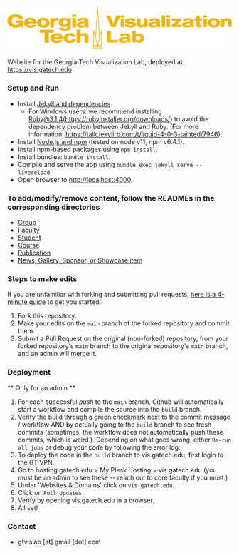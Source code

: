 <img src="assets/images/logo_gold.png" alt="Georgia Tech Visualization Lab"/>

Website for the Georgia Tech Visualization Lab, deployed at <https://vis.gatech.edu>

### Setup and Run

- Install [Jekyll and dependencies](https://jekyllrb.com/docs/).
   - For Windows users: we recommend installing Ruby@3.1.4(https://rubyinstaller.org/downloads/) to avoid the dependency problem between Jekyll and Ruby. (For more information: https://talk.jekyllrb.com/t/liquid-4-0-3-tainted/7946). 
- Install [Node.js and npm](https://docs.npmjs.com/downloading-and-installing-node-js-and-npm) (tested on node v11, npm v6.4.1).
- Install npm-based packages using `npm install`.
- Install bundles: `bundle install`.
- Compile and serve the app using `bundle exec jekyll serve --livereload`.
- Open browser to <http://localhost:4000>.

### To add/modify/remove content, follow the READMEs in the corresponding directories

- [Group](_groups)
- [Faculty](_faculty)
- [Student](_students)
- [Course](_courses)
- [Publication](_publications)
- [News, Gallery, Sponsor, or Showcase item](_data)

### Steps to make edits

If you are unfamiliar with forking and submitting pull requests,
[here is a 4-minute guide](https://guides.github.com/activities/forking/) to get you started.

1. Fork this repository.
2. Make your edits on the `main` branch of the forked repository and commit them.
3. Submit a Pull Request on the original (non-forked) repository, from your forked repository's `main` branch to the
   original repository's `main` branch, and an admin will merge it.


### Deployment
** Only for an admin **

1. For each successful _push_ to the `main` branch, Github will automatically start a workflow and compile the source into the `build` branch.
2. Verify the build through a green checkmark next to the commit message / workflow AND by actually going to the `build` branch to see fresh commits (sometimes, the workflow does not automatically push these commits, which is weird.). Depending on what goes wrong, either `Re-run all jobs` or debug your code by following the error log.
3. To deploy the code in the `build` branch to vis.gatech.edu, first login to the GT VPN.
4. Go to hosting.gatech.edu > My Plesk Hosting > vis.gatech.edu (you must be an admin to see these -- reach out to core faculty if you must.)
5. Under 'Websites & Domains' click on `vis.gatech.edu`.
6. Click on `Pull Updates`
7. Verify by opening vis.gatech.edu in a browser.
8. All set!

### Contact

- gtvislab \[at\] gmail \[dot\] com
